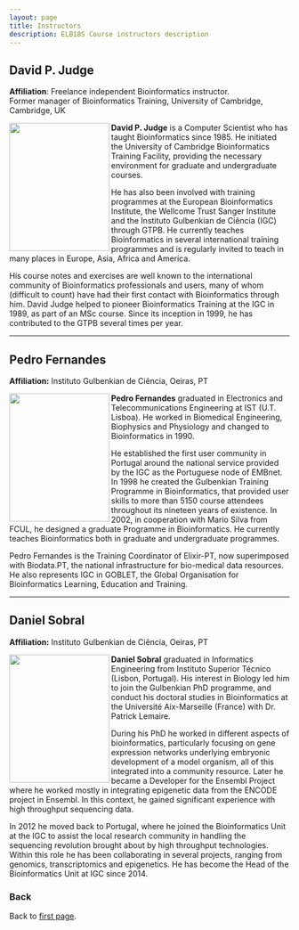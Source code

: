 ```yaml
---
layout: page
title: Instructors
description: ELB18S Course instructors description
---
```

## David P. Judge
**Affiliation**: Freelance independent Bioinformatics instructor.<br/> Former manager of Bioinformatics Training, University of Cambridge, Cambridge, UK

<img src="https://github.com/maccardoso/ELB18S/blob/master/assets/David_Judge.jpg" height=230 width=180 align="left">

**David P. Judge** is a Computer Scientist who has taught Bioinformatics since 1985. He initiated the University of Cambridge Bioinformatics Training Facility, providing the necessary environment for graduate and undergraduate courses. 

He has also been involved with training programmes at the European Bioinformatics Institute, the Wellcome Trust Sanger Institute and the Instituto Gulbenkian de Ciência (IGC) through GTPB. He currently teaches Bioinformatics in several international training programmes and is regularly invited to teach in many places in Europe, Asia, Africa and America.

His course notes and exercises are well known to the international community of Bioinformatics professionals and users, many of whom (difficult to count) have had their first contact with Bioinformatics through him. David Judge helped to pioneer Bioinformatics Training at the IGC in 1989, as part of an MSc course. Since its inception in 1999, he has contributed to the GTPB several times per year.

---

## Pedro Fernandes
**Affiliation:** Instituto Gulbenkian de Ciência, Oeiras, PT

  <img src="https://github.com/maccardoso/ELB18S/blob/master/assets/Pedro_F.jpg" height=230 width=180 align="left"> 

**Pedro Fernandes** graduated in Electronics and Telecommunications Engineering at IST (U.T. Lisboa). He worked in Biomedical Engineering, Biophysics and Physiology and changed to Bioinformatics in 1990. 

He established the first user community in Portugal around the national service provided by the IGC as the Portuguese node of EMBnet. In 1998 he created the Gulbenkian Training Programme in Bioinformatics, that provided user skills to more than 5150 course attendees throughout its nineteen years of existence. In 2002, in cooperation with Mario Silva from FCUL, he designed a graduate Programme in Bioinformatics. He currently teaches Bioinformatics both in graduate and undergraduate programmes. 

Pedro Fernandes is the Training Coordinator of Elixir-PT, now superimposed with Biodata.PT, the national infrastructure for bio-medical data resources. He also represents IGC in GOBLET, the Global Organisation for Bioinformatics Learning, Education and Training.

---

## Daniel Sobral
**Affiliation:** Instituto Gulbenkian de Ciência, Oeiras, PT

   <img src="https://github.com/maccardoso/ELB18S/blob/master/assets/Daniel_Sobral.jpg" height=230 width=180 align="left"> 

**Daniel Sobral** graduated in Informatics Engineering from Instituto Superior Técnico (Lisbon, Portugal). His interest in Biology led him to join the Gulbenkian PhD programme, and conduct his doctoral studies in Bioinformatics at the Université Aix-Marseille (France) with Dr. Patrick Lemaire. 

During his PhD he worked in different aspects of bioinformatics, particularly focusing on gene expression networks underlying embryonic development of a model organism, all of this integrated into a community resource. Later he became a Developer for the Ensembl Project where he worked mostly in integrating epigenetic data from the ENCODE project in Ensembl. In this context, he gained significant experience with high throughput sequencing data. 

In 2012 he moved back to Portugal, where he joined the Bioinformatics Unit at the IGC to assist the local research community in handling the sequencing revolution brought about by high throughput technologies. Within this role he has been collaborating in several projects, ranging from genomics, transcriptomics and epigenetics. He has become the Head of the Bioinformatics Unit at IGC since 2014. 



### Back

Back to [first page](https://gtpb.github.io/COURSE/).
